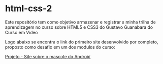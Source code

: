 # html-css-2
 Este repositório tem como objetivo armazenar e registrar a minha trilha de aprendizagem no curso sobre HTML5 e CSS3 do Gustavo Guanabara do Curso em Video

<p>Logo abaixo se encontra o link do primeiro site desenvolvido por completo, proposto como desafio em um dos modulos do curso:</p>
<a href = "https://joaovgomess.github.io/html5-css3/desafios/desafio010/index.html" target="_blank">Projeto - Site sobre o mascote do Android</a>
